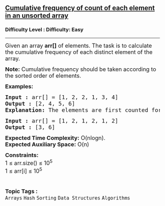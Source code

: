 <h2><a href="https://www.geeksforgeeks.org/problems/frequency-of-each-element-in-an-unsorted-array0759/1">Cumulative frequency of count of each element in an unsorted array</a></h2><h3>Difficulty Level : Difficulty: Easy</h3><hr><div class="problems_problem_content__Xm_eO"><p><span style="font-size: 18px;">Given an array <strong>arr[]</strong> of elements. The task is to calculate the cumulative frequency of each distinct element of the array.</span></p>
<p><span style="font-size: 18px;"><strong>Note:</strong>&nbsp;Cumulative frequency should be taken according to the sorted order of elements.</span></p>
<p><span style="font-size: 18px;"><strong>Examples:</strong></span></p>
<pre><span style="font-size: 18px;"><strong>Input :</strong> arr[] = [1, 2, 2, 1, 3, 4]
<strong>Output :</strong> [2, 4, 5, 6]
<strong>Explanation: </strong>The elements are first counted for their frequencies, resulting in {1: 2, 2: 2, 3: 1, 4: 1}. These elements are then sorted by their value, yielding the order [1, 2, 3, 4]. The cumulative frequencies are calculated by adding up the frequencies of the elements as we progress through the sorted order. Thus, the output is [2, 4, 5, 6], representing the cumulative count of elements in the sorted order.</span></pre>
<pre><span style="font-size: 18px;"><strong>Input :</strong> arr[] = [1, 2, 1, 2, 1, 2]
<strong>Output :</strong> [3, 6]
</span></pre>
<p><span style="font-size: 18px;"><strong>Expected Time Complexity:</strong> O(nlogn).<br><strong>Expected Auxiliary Space:</strong> O(n)</span></p>
<p><span style="font-size: 18px;"><strong>Constraints:</strong><br>1 ≤ arr.size() ≤ 10<sup>5</sup><br>1 ≤ arr[i] ≤ 10<sup>5</sup></span></p></div><br><p><span style=font-size:18px><strong>Topic Tags : </strong><br><code>Arrays</code>&nbsp;<code>Hash</code>&nbsp;<code>Sorting</code>&nbsp;<code>Data Structures</code>&nbsp;<code>Algorithms</code>&nbsp;
